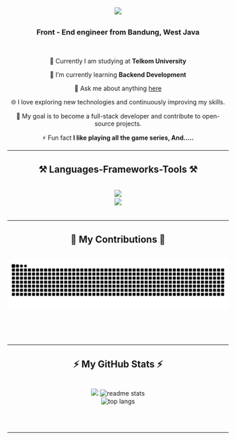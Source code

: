 

<h1 align="center">
    <img src="https://readme-typing-svg.herokuapp.com/?font=Righteous&size=35&center=true&vCenter=true&width=500&height=70&duration=4000&lines=Hi+There!+👋;+I'm+Azhar+Khairu+Hafidz!;" />
</h1>

<h3 align="center">Front - End engineer from Bandung, West Java</h3>

<br/>

<div align="center">
 
 🔭 Currently I am studying at **Telkom University**
 
 🌱 I’m currently learning **Backend Development**

💬 Ask me about anything [here](https://www.instagram.com/_zharkhrh/)

🌐 I love exploring new technologies and continuously improving my skills.

🎯 My goal is to become a full-stack developer and contribute to open-source projects.

⚡ Fun fact **I like playing all the game series, And.....**

 </div>
 


 <hr/>
 
<h2 align="center">⚒️ Languages-Frameworks-Tools ⚒️</h2>
<br/>
<div align="center">
    <img src="https://skillicons.dev/icons?i=bootstrap,html,css,vscode,github,figma,tailwind" />
<br/>
    <img src="https://skillicons.dev/icons?i=nodejs,python,javascript,java,nextjs,mysql,react,git" /><br>
</div>

<br/>
<hr/>

<div align="center">
  <h2>🐍 My Contributions 🐍</h2>
  <br>
  <img alt="snake eating my contributions" src="https://raw.githubusercontent.com/Jemjeqt/Jemjeqt/output/github-contribution-grid-snake.svg" />
  
  <br/><br/><br/>
</div>

<hr/>

<h2 align="center">⚡ My GitHub Stats ⚡</h2>
<br>
<div align=center>
  <img width="390" src="https://streak-stats.demolab.com/?user=Jemjeqt&theme=tokyonight&border_radius=10"" />
  <img width=390 src="https://github-readme-stats.vercel.app/api?username=Jemjeqt&count_private=true&show_icons=true&theme=dark&rank_icon=github&border_radius=10" alt="readme stats" />
  <br/>
  <img width=325 align="center" src="https://github-readme-stats.vercel.app/api/top-langs/?username=Jemjeqt&hide=HTML&langs_count=8&layout=compact&theme=dark&border_radius=10&size_weight=0.5&count_weight=0.5" alt="top langs" />
</div>

<br/><br/>

<hr/>
